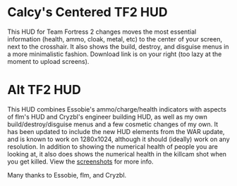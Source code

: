 # Calcy's Centered TF2 HUD #

This HUD for Team Fortress 2 changes moves the most essential information (health, ammo, cloak, metal, etc) to the center of your screen, next to the crosshair.  It also shows the build, destroy, and disguise menus in a more minimalistic fashion.  Download link is on your right (too lazy at the moment to upload screens).

# Alt TF2 HUD #
This HUD combines Essobie's ammo/charge/health indicators with aspects of flm's HUD and Cryzbl's engineer building HUD, as well as my own build/destroy/disguise menus and a few cosmetic changes of my own.  It has been updated to include the new HUD elements from the WAR update, and is known to work on 1280x1024, although it should (ideally) work on any resolution.  In addition to showing the numerical health of people you are looking at, it also does shows the numerical health in the killcam shot when you get killed.  View the [screenshots](http://code.google.com/p/calcy-tf2-hud/wiki/Alt_HUD_Screenshots) for more info.

Many thanks to Essobie, flm, and Cryzbl.